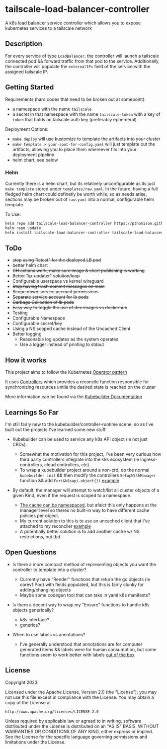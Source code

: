 #  tailscale-load-balancer-controller
A k8s load balancer service controller which allows you to expose kubernetes services to a tailscale network

## Description
For every service of type `LoadBalancer`, the controller will launch a tailscale connected pod && forward traffic from that pod to the service. Additionally, the controller will populate the `externalIPs` field of the service with the assigned tailscale IP.

## Getting Started

Requirements (hard codes that need to be broken out at somepoint):
- a namespace with the name `tailscale`
- a secret in that namespace with the name `tailscale-token` with a key of `token` that holds an tailscale auth key (preferably ephemeral)

Deployment Options:
- `make deploy` will use kustomize to template the artifacts into your cluster
- `make template > your-spot-for-config.yaml` will just template out the artifacts, allowing you to place them whereever fits into your deployment pipeline
- helm chart, see below

### Helm

Currently there is a helm chart, but its relatively unconfigurable as its just `make template` stored under `templates/raw.yaml`. In the future, having a full fledged helm chart could definetly be worth while, so as needs arise, sections may be broken out of `raw.yaml` into a normal, configurable helm template.

To Use:

```sh
helm repo add tailscale-load-balancer-controller https://pthomison.github.io/tailscale-load-balancer-controller
helm repo update
helm install tailscale-load-balancer-controller tailscale-load-balancer-controller/tailscale-load-balancer-controller
```

## ToDo

- ~~stop using "latest" for the deployed LB pod~~
- better helm chart
- ~~GH actions work, make sure image & chart publishing is working~~
- ~~Better "ip-updater" solution/loop~~
- Configurable userspace vs kernel wireguard
- ~~Stop having trash commit messages on main~~
- ~~Scope down service account permissions~~
- ~~Separate service account for lb pods~~
- ~~Garbage Collection of lb pods~~
- ~~Easy way to toggle the use of dev images vs dockerhub~~
- Testing
- Configurable Namespace
- Configurable secret/key
- Using a NS scoped cache instead of the Uncached Client
- Better logging
    + Reasonable log updates as the system operates
    + Use a logger instead of printing to stdout

## How it works
This project aims to follow the Kubernetes [Operator pattern](https://kubernetes.io/docs/concepts/extend-kubernetes/operator/)

It uses [Controllers](https://kubernetes.io/docs/concepts/architecture/controller/) 
which provides a reconcile function responsible for synchronizing resources untile the desired state is reached on the cluster 

More information can be found via the [Kubebuilder Documentation](https://book.kubebuilder.io/introduction.html)

## Learnings So Far
I'm still fairly new to the kubebuilder/controller-runtime scene, so as I've built out the projects I've learned some new stuff

- Kubebuilder can be used to service any k8s API object (ie not just CRDs).
    + Somewhat the motivation for this project, I've been very curious how third party controllers integrate into the k8s ecosystem (ie ingress-controllers, cloud controllers, etc)
    + To wrap a kubebuilder project around a non-crd, do the normal `kubebuilder init` && then modify the controllers `SetupWithManager` function && add `For(&k8sapi.object{})` [example](https://github.com/pthomison/tailscale-load-balancer-controller/blob/tailscale-load-balancer-controller-0.0.6/controllers/service_controller.go#L93)

- By default, the manager will attempt to watch/list all cluster objects of a given Kind, even if the request is scoped to a namespace. 
    + [The cache can be namespaced](https://github.com/kubernetes-sigs/controller-runtime/blob/v0.14.5/pkg/manager/manager.go#L220), but afaict this only happens at the manager level so theres no built-in way to have different cache policies per object.
    + My current solution to this is to use an uncached client that I've attached to my reconciler [example](https://github.com/pthomison/tailscale-load-balancer-controller/blob/tailscale-load-balancer-controller-0.0.6/main.go#L93)
    + A potentially better solution is to add another cache w/ NS restrictions, but tbd

## Open Questions
- Is there a more compact method of representing objects you want the controller to template into a cluster?
    + Currently have "Render" functions that return the go objects (ie corev1.Pod) with fields populated, but this is fairly clunky for adding/changing objects
    + Maybe some codegen tool that can take in yaml k8s manifests?

- Is there a decent way to wrap my "Ensure" functions to handle k8s objects generically?
    + k8s interface?
    + generics?

- When to use labels vs annotations? 
    + I've generally understood that annotations are for computer generated items && labels were for human consumption, but some functions seem to work better with labels [out of the box](https://pkg.go.dev/sigs.k8s.io/controller-runtime@v0.14.5/pkg/client#ListOptions)


## License

Copyright 2023.

Licensed under the Apache License, Version 2.0 (the "License");
you may not use this file except in compliance with the License.
You may obtain a copy of the License at

    http://www.apache.org/licenses/LICENSE-2.0

Unless required by applicable law or agreed to in writing, software
distributed under the License is distributed on an "AS IS" BASIS,
WITHOUT WARRANTIES OR CONDITIONS OF ANY KIND, either express or implied.
See the License for the specific language governing permissions and
limitations under the License.

